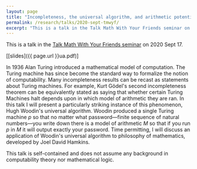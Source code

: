 ```yaml
---
layout: page
title: "Incompleteness, the universal algorithm, and arithmetic potentialism"
permalink: /research/talks/2020-sept-tmwyf/
excerpt: "This is a talk in the Talk Math With Your Friends seminar on 2020 Sept 17..."
---
```


This is a talk in the [Talk Math With Your Friends seminar](https://sites.google.com/southalabama.edu/tmwyf/home) on 2020 Sept 17.

[[slides]({{ page.url }}ua.pdf)]


In 1936 Alan Turing introduced a mathematical model of computation. The Turing machine has since become the standard way to formalize the notion of computability. Many incompleteness results can be recast as statements about Turing machines. For example, Kurt Gödel's second incompleteness theorem can be equivalently stated as saying that whether certain Turing Machines halt depends upon in which model of arithmetic they are ran. In this talk I will present a particularly striking instance of this phenomenon, Hugh Woodin's universal algorithm. Woodin produced a single Turing machine $p$ so that no matter what password—finite sequence of natural numbers—you write down there is a model of arithmetic $M$ so that if you run $p$ in $M$ it will output exactly your password.  Time permitting, I will discuss an application of Woodin's universal algorithm to philosophy of mathematics, developed by Joel David Hamkins.

This talk is self-contained and does not assume any background in computability theory nor mathematical logic.
